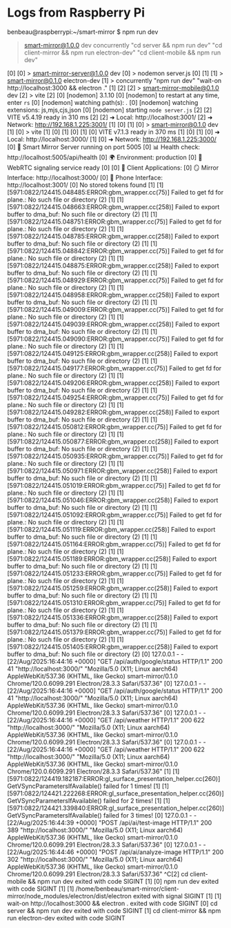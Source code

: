 # Logs from Raspberry Pi

benbeau@raspberrypi:~/smart-mirror $ npm run dev

> smart-mirror@1.0.0 dev
> concurrently "cd server && npm run dev" "cd client-mirror && npm run electron-dev" "cd client-mobile && npm run dev"

[0] 
[0] > smart-mirror-server@1.0.0 dev
[0] > nodemon server.js
[0] 
[1] 
[1] > smart-mirror@0.1.0 electron-dev
[1] > concurrently "npm run dev" "wait-on http://localhost:3000 && electron ."
[1] 
[2] 
[2] > smart-mirror-mobile@0.1.0 dev
[2] > vite
[2] 
[0] [nodemon] 3.1.10
[0] [nodemon] to restart at any time, enter `rs`
[0] [nodemon] watching path(s): *.*
[0] [nodemon] watching extensions: js,mjs,cjs,json
[0] [nodemon] starting `node server.js`
[2] 
[2]   VITE v5.4.19  ready in 310 ms
[2] 
[2]   ➜  Local:   http://localhost:3001/
[2]   ➜  Network: http://192.168.1.225:3001/
[1] [0] 
[1] [0] > smart-mirror@0.1.0 dev
[1] [0] > vite
[1] [0] 
[1] [0] 
[1] [0]   VITE v7.1.3  ready in 370 ms
[1] [0] 
[1] [0]   ➜  Local:   http://localhost:3000/
[1] [0]   ➜  Network: http://192.168.1.225:3000/
[0] 🚀 Smart Mirror Server running on port 5005
[0] 📊 Health check:  http://localhost:5005/api/health
[0] 🌍 Environment: production
[0] 🛜 WebRTC signaling service ready
[0] 
[0] 👤 Client Applications:
[0]    🪞 Mirror Interface: http://localhost:3000/
[0]    📱 Phone Interface:  http://localhost:3001/
[0] No stored tokens found
[1] [1] [5971:0822/124415.048485:ERROR:gbm_wrapper.cc(75)] Failed to get fd for plane.: No such file or directory (2)
[1] [1] [5971:0822/124415.048663:ERROR:gbm_wrapper.cc(258)] Failed to export buffer to dma_buf: No such file or directory (2)
[1] [1] [5971:0822/124415.048751:ERROR:gbm_wrapper.cc(75)] Failed to get fd for plane.: No such file or directory (2)
[1] [1] [5971:0822/124415.048785:ERROR:gbm_wrapper.cc(258)] Failed to export buffer to dma_buf: No such file or directory (2)
[1] [1] [5971:0822/124415.048842:ERROR:gbm_wrapper.cc(75)] Failed to get fd for plane.: No such file or directory (2)
[1] [1] [5971:0822/124415.048875:ERROR:gbm_wrapper.cc(258)] Failed to export buffer to dma_buf: No such file or directory (2)
[1] [1] [5971:0822/124415.048929:ERROR:gbm_wrapper.cc(75)] Failed to get fd for plane.: No such file or directory (2)
[1] [1] [5971:0822/124415.048958:ERROR:gbm_wrapper.cc(258)] Failed to export buffer to dma_buf: No such file or directory (2)
[1] [1] [5971:0822/124415.049009:ERROR:gbm_wrapper.cc(75)] Failed to get fd for plane.: No such file or directory (2)
[1] [1] [5971:0822/124415.049039:ERROR:gbm_wrapper.cc(258)] Failed to export buffer to dma_buf: No such file or directory (2)
[1] [1] [5971:0822/124415.049090:ERROR:gbm_wrapper.cc(75)] Failed to get fd for plane.: No such file or directory (2)
[1] [1] [5971:0822/124415.049125:ERROR:gbm_wrapper.cc(258)] Failed to export buffer to dma_buf: No such file or directory (2)
[1] [1] [5971:0822/124415.049177:ERROR:gbm_wrapper.cc(75)] Failed to get fd for plane.: No such file or directory (2)
[1] [1] [5971:0822/124415.049206:ERROR:gbm_wrapper.cc(258)] Failed to export buffer to dma_buf: No such file or directory (2)
[1] [1] [5971:0822/124415.049254:ERROR:gbm_wrapper.cc(75)] Failed to get fd for plane.: No such file or directory (2)
[1] [1] [5971:0822/124415.049282:ERROR:gbm_wrapper.cc(258)] Failed to export buffer to dma_buf: No such file or directory (2)
[1] [1] [5971:0822/124415.050812:ERROR:gbm_wrapper.cc(75)] Failed to get fd for plane.: No such file or directory (2)
[1] [1] [5971:0822/124415.050877:ERROR:gbm_wrapper.cc(258)] Failed to export buffer to dma_buf: No such file or directory (2)
[1] [1] [5971:0822/124415.050935:ERROR:gbm_wrapper.cc(75)] Failed to get fd for plane.: No such file or directory (2)
[1] [1] [5971:0822/124415.050971:ERROR:gbm_wrapper.cc(258)] Failed to export buffer to dma_buf: No such file or directory (2)
[1] [1] [5971:0822/124415.051019:ERROR:gbm_wrapper.cc(75)] Failed to get fd for plane.: No such file or directory (2)
[1] [1] [5971:0822/124415.051046:ERROR:gbm_wrapper.cc(258)] Failed to export buffer to dma_buf: No such file or directory (2)
[1] [1] [5971:0822/124415.051092:ERROR:gbm_wrapper.cc(75)] Failed to get fd for plane.: No such file or directory (2)
[1] [1] [5971:0822/124415.051119:ERROR:gbm_wrapper.cc(258)] Failed to export buffer to dma_buf: No such file or directory (2)
[1] [1] [5971:0822/124415.051164:ERROR:gbm_wrapper.cc(75)] Failed to get fd for plane.: No such file or directory (2)
[1] [1] [5971:0822/124415.051189:ERROR:gbm_wrapper.cc(258)] Failed to export buffer to dma_buf: No such file or directory (2)
[1] [1] [5971:0822/124415.051233:ERROR:gbm_wrapper.cc(75)] Failed to get fd for plane.: No such file or directory (2)
[1] [1] [5971:0822/124415.051259:ERROR:gbm_wrapper.cc(258)] Failed to export buffer to dma_buf: No such file or directory (2)
[1] [1] [5971:0822/124415.051310:ERROR:gbm_wrapper.cc(75)] Failed to get fd for plane.: No such file or directory (2)
[1] [1] [5971:0822/124415.051336:ERROR:gbm_wrapper.cc(258)] Failed to export buffer to dma_buf: No such file or directory (2)
[1] [1] [5971:0822/124415.051379:ERROR:gbm_wrapper.cc(75)] Failed to get fd for plane.: No such file or directory (2)
[1] [1] [5971:0822/124415.051405:ERROR:gbm_wrapper.cc(258)] Failed to export buffer to dma_buf: No such file or directory (2)
[0] 127.0.0.1 - - [22/Aug/2025:16:44:16 +0000] "GET /api/auth/google/status HTTP/1.1" 200 41 "http://localhost:3000/" "Mozilla/5.0 (X11; Linux aarch64) AppleWebKit/537.36 (KHTML, like Gecko) smart-mirror/0.1.0 Chrome/120.0.6099.291 Electron/28.3.3 Safari/537.36"
[0] 127.0.0.1 - - [22/Aug/2025:16:44:16 +0000] "GET /api/auth/google/status HTTP/1.1" 200 41 "http://localhost:3000/" "Mozilla/5.0 (X11; Linux aarch64) AppleWebKit/537.36 (KHTML, like Gecko) smart-mirror/0.1.0 Chrome/120.0.6099.291 Electron/28.3.3 Safari/537.36"
[0] 127.0.0.1 - - [22/Aug/2025:16:44:16 +0000] "GET /api/weather HTTP/1.1" 200 622 "http://localhost:3000/" "Mozilla/5.0 (X11; Linux aarch64) AppleWebKit/537.36 (KHTML, like Gecko) smart-mirror/0.1.0 Chrome/120.0.6099.291 Electron/28.3.3 Safari/537.36"
[0] 127.0.0.1 - - [22/Aug/2025:16:44:16 +0000] "GET /api/weather HTTP/1.1" 200 622 "http://localhost:3000/" "Mozilla/5.0 (X11; Linux aarch64) AppleWebKit/537.36 (KHTML, like Gecko) smart-mirror/0.1.0 Chrome/120.0.6099.291 Electron/28.3.3 Safari/537.36"
[1] [1] [5971:0822/124419.182187:ERROR:gl_surface_presentation_helper.cc(260)] GetVSyncParametersIfAvailable() failed for 1 times!
[1] [1] [5971:0822/124421.222268:ERROR:gl_surface_presentation_helper.cc(260)] GetVSyncParametersIfAvailable() failed for 2 times!
[1] [1] [5971:0822/124421.339840:ERROR:gl_surface_presentation_helper.cc(260)] GetVSyncParametersIfAvailable() failed for 3 times!
[0] 127.0.0.1 - - [22/Aug/2025:16:44:39 +0000] "POST /api/ai/test-image HTTP/1.1" 200 389 "http://localhost:3000/" "Mozilla/5.0 (X11; Linux aarch64) AppleWebKit/537.36 (KHTML, like Gecko) smart-mirror/0.1.0 Chrome/120.0.6099.291 Electron/28.3.3 Safari/537.36"
[0] 127.0.0.1 - - [22/Aug/2025:16:44:46 +0000] "POST /api/ai/analyze-image HTTP/1.1" 200 302 "http://localhost:3000/" "Mozilla/5.0 (X11; Linux aarch64) AppleWebKit/537.36 (KHTML, like Gecko) smart-mirror/0.1.0 Chrome/120.0.6099.291 Electron/28.3.3 Safari/537.36"
^C[2] cd client-mobile && npm run dev exited with code SIGINT
[1] [0] npm run dev exited with code SIGINT
[1] [1] /home/benbeau/smart-mirror/client-mirror/node_modules/electron/dist/electron exited with signal SIGINT
[1] [1] wait-on http://localhost:3000 && electron . exited with code SIGINT
[0] cd server && npm run dev exited with code SIGINT
[1] cd client-mirror && npm run electron-dev exited with code SIGINT
